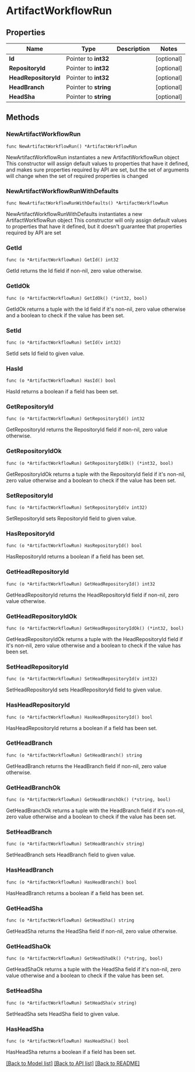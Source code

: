 # ArtifactWorkflowRun

## Properties

Name | Type | Description | Notes
------------ | ------------- | ------------- | -------------
**Id** | Pointer to **int32** |  | [optional] 
**RepositoryId** | Pointer to **int32** |  | [optional] 
**HeadRepositoryId** | Pointer to **int32** |  | [optional] 
**HeadBranch** | Pointer to **string** |  | [optional] 
**HeadSha** | Pointer to **string** |  | [optional] 

## Methods

### NewArtifactWorkflowRun

`func NewArtifactWorkflowRun() *ArtifactWorkflowRun`

NewArtifactWorkflowRun instantiates a new ArtifactWorkflowRun object
This constructor will assign default values to properties that have it defined,
and makes sure properties required by API are set, but the set of arguments
will change when the set of required properties is changed

### NewArtifactWorkflowRunWithDefaults

`func NewArtifactWorkflowRunWithDefaults() *ArtifactWorkflowRun`

NewArtifactWorkflowRunWithDefaults instantiates a new ArtifactWorkflowRun object
This constructor will only assign default values to properties that have it defined,
but it doesn't guarantee that properties required by API are set

### GetId

`func (o *ArtifactWorkflowRun) GetId() int32`

GetId returns the Id field if non-nil, zero value otherwise.

### GetIdOk

`func (o *ArtifactWorkflowRun) GetIdOk() (*int32, bool)`

GetIdOk returns a tuple with the Id field if it's non-nil, zero value otherwise
and a boolean to check if the value has been set.

### SetId

`func (o *ArtifactWorkflowRun) SetId(v int32)`

SetId sets Id field to given value.

### HasId

`func (o *ArtifactWorkflowRun) HasId() bool`

HasId returns a boolean if a field has been set.

### GetRepositoryId

`func (o *ArtifactWorkflowRun) GetRepositoryId() int32`

GetRepositoryId returns the RepositoryId field if non-nil, zero value otherwise.

### GetRepositoryIdOk

`func (o *ArtifactWorkflowRun) GetRepositoryIdOk() (*int32, bool)`

GetRepositoryIdOk returns a tuple with the RepositoryId field if it's non-nil, zero value otherwise
and a boolean to check if the value has been set.

### SetRepositoryId

`func (o *ArtifactWorkflowRun) SetRepositoryId(v int32)`

SetRepositoryId sets RepositoryId field to given value.

### HasRepositoryId

`func (o *ArtifactWorkflowRun) HasRepositoryId() bool`

HasRepositoryId returns a boolean if a field has been set.

### GetHeadRepositoryId

`func (o *ArtifactWorkflowRun) GetHeadRepositoryId() int32`

GetHeadRepositoryId returns the HeadRepositoryId field if non-nil, zero value otherwise.

### GetHeadRepositoryIdOk

`func (o *ArtifactWorkflowRun) GetHeadRepositoryIdOk() (*int32, bool)`

GetHeadRepositoryIdOk returns a tuple with the HeadRepositoryId field if it's non-nil, zero value otherwise
and a boolean to check if the value has been set.

### SetHeadRepositoryId

`func (o *ArtifactWorkflowRun) SetHeadRepositoryId(v int32)`

SetHeadRepositoryId sets HeadRepositoryId field to given value.

### HasHeadRepositoryId

`func (o *ArtifactWorkflowRun) HasHeadRepositoryId() bool`

HasHeadRepositoryId returns a boolean if a field has been set.

### GetHeadBranch

`func (o *ArtifactWorkflowRun) GetHeadBranch() string`

GetHeadBranch returns the HeadBranch field if non-nil, zero value otherwise.

### GetHeadBranchOk

`func (o *ArtifactWorkflowRun) GetHeadBranchOk() (*string, bool)`

GetHeadBranchOk returns a tuple with the HeadBranch field if it's non-nil, zero value otherwise
and a boolean to check if the value has been set.

### SetHeadBranch

`func (o *ArtifactWorkflowRun) SetHeadBranch(v string)`

SetHeadBranch sets HeadBranch field to given value.

### HasHeadBranch

`func (o *ArtifactWorkflowRun) HasHeadBranch() bool`

HasHeadBranch returns a boolean if a field has been set.

### GetHeadSha

`func (o *ArtifactWorkflowRun) GetHeadSha() string`

GetHeadSha returns the HeadSha field if non-nil, zero value otherwise.

### GetHeadShaOk

`func (o *ArtifactWorkflowRun) GetHeadShaOk() (*string, bool)`

GetHeadShaOk returns a tuple with the HeadSha field if it's non-nil, zero value otherwise
and a boolean to check if the value has been set.

### SetHeadSha

`func (o *ArtifactWorkflowRun) SetHeadSha(v string)`

SetHeadSha sets HeadSha field to given value.

### HasHeadSha

`func (o *ArtifactWorkflowRun) HasHeadSha() bool`

HasHeadSha returns a boolean if a field has been set.


[[Back to Model list]](../README.md#documentation-for-models) [[Back to API list]](../README.md#documentation-for-api-endpoints) [[Back to README]](../README.md)


